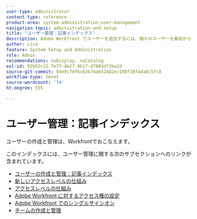 ```yaml
---
user-type: administrator
content-type: reference
product-area: system-administration;user-management
navigation-topic: administration-and-setup
title: "ユーザー管理：記事インデックス"
description: Adobe Workfront でユーザーを追加するには、個々のユーザーを最初から作成するか、既存のユーザーをコピーします。
author: Lisa
feature: System Setup and Administration
role: Admin
recommendations: noDisplay, noCatalog
exl-id: 92b02c31-7e77-4b27-9b17-d7803df2ba2d
source-git-commit: 8de9c79f6c62b74a652482ec10bf38fada8c5fc8
workflow-type: tm+mt
source-wordcount: '74'
ht-degree: 55%

---
```


# ユーザー管理：記事インデックス

<!-- Audited: 12/2023 -->

ユーザーの作成と管理は、Workfrontでおこなえます。

このインデックスには、ユーザー管理に関する次のサブセクションへのリンクが含まれています。

* [ユーザーの作成と管理：記事インデックス](../../administration-and-setup/add-users/create-and-manage-users/create-and-manage-users.md)
* [新しいアクセスレベルの仕組み](/help/quicksilver/administration-and-setup/add-users/how-access-levels-work/access-levels-toc.md)
* [アクセスレベルの仕組み](../../administration-and-setup/add-users/access-levels-and-object-permissions/access-levels.md)
* [Adobe Workfront に対するアクセス権の設定](../../administration-and-setup/add-users/configure-and-grant-access/configure-access.md)
* [Adobe Workfront でのシングルサインオン](../../administration-and-setup/add-users/single-sign-on/single-sign-on.md)
* [チームの作成と管理](../../administration-and-setup/add-users/create-and-manage-teams/create-and-manage-teams.md)
